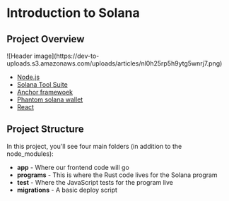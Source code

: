 <h1>Introduction to Solana</h1>
<h2>Project Overview</h3>
![Header image](https://dev-to-uploads.s3.amazonaws.com/uploads/articles/nl0h25rp5h9ytg5wnrj7.png)
<ul>
    <li><a href="https://nodejs.org/en/" target="_blank">Node.js</a></li>
    <li><a href="https://docs.solana.com/cli/install-solana-cli-tools" target="_blank">Solana Tool Suite</a></li>
    <li><a href="https://project-serum.github.io/anchor/getting-started/introduction.html" target="_blank">Anchor framewoek</a></li>
    <li><a href="https://phantom.app/" target="_blank">Phantom solana wallet</a></li>
    <li><a href="https://reactjs.org/" target="_blank">React</a></li>
</ul>

<h2>Project Structure</h2>
In this project, you'll see four main folders (in addition to the node_modules):

<ul>
    <li><b>app</b> - Where our frontend code will go</li>
    <li><b>programs</b> - This is where the Rust code lives for the Solana program</li>
    <li><b>test</b> - Where the JavaScript tests for the program live</li>
    <li><b>migrations</b> - A basic deploy script</li>
</ul>
